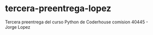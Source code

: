 # tercera-preentrega-lopez
Tercera preentrega del curso Python de Coderhouse comision 40445 - Jorge Lopez
